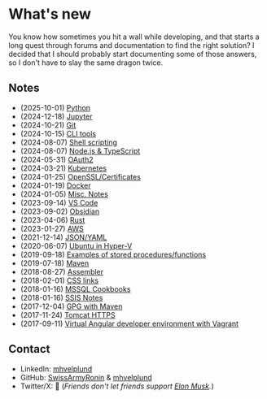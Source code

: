# What's new

You know how sometimes you hit a wall while developing, and that starts a long quest through forums and documentation to
find the right solution? I decided that I should probably start documenting some of those answers, so I don't have to
slay the same dragon twice.

## Notes

- (2025-10-01) [Python](./Programming/Python.md)
- (2024-12-18) [Jupyter](./Programming/Jupyter.md)
- (2024-10-21) [Git](./Miscellaneous/Git.md)
- (2024-10-15) [CLI tools](./DevOps/CLI.md)
- (2024-08-07) [Shell scripting](./DevOps/BashScripting.md)
- (2024-08-07) [Node.js & TypeScript](./Programming/Node.md)
- (2024-05-31) [OAuth2](./Miscellaneous/OAuth2.md)
- (2024-03-21) [Kubernetes](./Miscellaneous/Kubernetes.md)
- (2024-01-25) [OpenSSL/Certificates](./Miscellaneous/Certificates.md)
- (2024-01-19) [Docker](./DevOps/Docker.md)
- (2024-01-05) [Misc. Notes](./Miscellaneous/MiscNotes.md)
- (2023-09-14) [VS Code](./Miscellaneous/VS%20Code.md)
- (2023-09-02) [Obsidian](./Miscellaneous/ObsidianNotes.md)
- (2023-04-06) [Rust](./Programming/Rust.md)
- (2023-01-27) [AWS](./DevOps/AWS.md)
- (2021-12-14) [JSON/YAML](./Miscellaneous/JsonYaml.md)
- (2020-06-07) [Ubuntu in Hyper-V](./Miscellaneous/UbuntuHyperV.md)
- (2019-09-18) [Examples of stored procedures/functions](./Programming/StoredProcedureExamples.md)
- (2019-07-18) [Maven](./Miscellaneous/Maven.md)
- (2018-08-27) [Assembler](./Programming/Assembler.md)
- (2018-02-01) [CSS links](./Miscellaneous/CoolCSSLinks.md)
- (2018-01-16) [MSSQL Cookbooks](./Programming/MssqlCookbooks.md)
- (2018-01-16) [SSIS Notes](./Miscellaneous/SsisNotes.md)
- (2017-12-04) [GPG with Maven](./Miscellaneous/Gpg-maven.md)
- (2017-11-24) [Tomcat HTTPS](./Miscellaneous/TomcatSSL.md)
- (2017-09-11) [Virtual Angular developer environment with Vagrant](./Programming/VirtualDeveloperEnvironmentWithVagrant.md)

## Contact

- LinkedIn: [mhvelplund](https://www.linkedin.com/in/mhvelplund)
- GitHub: [SwissArmyRonin](https://github.com/SwissArmyRonin) &amp; [mhvelplund](https://github.com/mhvelplund)
- Twitter/X: 🚫 (_Friends don't let friends support [Elon Musk](https://www.google.com/search?q=elon+musk+is+a+clown&udm=2)._)

<!-- 
Expired :)
<div data-iframe-width="150" data-iframe-height="270" data-share-badge-id="a87b3f45-aa9b-4875-9744-74a02c0727a4"></div>
<div style="float:right">
<a href="files/AWS Certified Solutions Architect - Associate certificate.pdf"><img src="img/AWS_Certified_Logo_SAA_294x230_Color.png" alt=""></a>
</div>
<script type="text/javascript" src="https://platform.linkedin.com/badges/js/profile.js" async defer></script>
<script type="text/javascript" async src="//cdn.youracclaim.com/assets/utilities/embed.js"></script> 
-->

